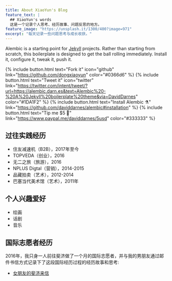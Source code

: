 ```yaml
---
title: About XiaoYun's Blog
feature_text: |
  ## XiaoYun's words
  这是一个记录个人思考、经历故事、问题反思的地方。
feature_image: "https://unsplash.it/1300/400?image=971"
excerpt: "每天记录一些问题思考与成长收获。"
---
```


Alembic is a starting point for [Jekyll](https://jekyllrb.com/) projects. Rather than starting from scratch, this boilerplate is designed to get the ball rolling immediately. Install it, configure it, tweak it, push it.

{% include button.html text="Fork it" icon="github" link="https://github.com/dongxiaoyun" color="#0366d6" %} {% include button.html text="Tweet it" icon="twitter" link="https://twitter.com/intent/tweet/?url=https://alembic.darn.es&text=Alembic%20-%20A%20Jekyll%20boilerplate%20theme&via=DavidDarnes" color="#1DA1F2" %} {% include button.html text="Install Alembic ⚗️" link="https://github.com/daviddarnes/alembic#installation" %} {% include button.html text="Tip me $5 💸" link="https://www.paypal.me/daviddarnes/5usd" color="#333333" %}

## 过往实践经历

- 住友减速机（B2B），2017年至今
- TOPVEDA（创业），2016
- 无二之旅（旅游），2016
- NPLUS Digtal（营销），2014-2015
- 品藏拍卖（艺术），2012-2014
- 巴塞当代美术馆（艺术），2011年

## 个人兴趣爱好
- 绘画
- 话剧
- 音乐


## 国际志愿者经历

2016年，我只身一人前往斐济做了一个月的国际志愿者，并与我的男朋友通过邮件书信方式记录下了这段国际经历过程的经历故事和思考:

- [女朋友的斐济来信](http://hicape.com/tag/%E8%91%A3%E7%AC%91%E8%8A%B8/)










